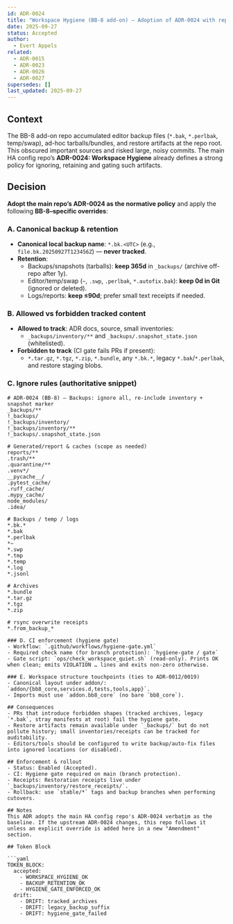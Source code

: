 ```yaml
---
id: ADR-0024
title: "Workspace Hygiene (BB-8 add-on) — Adoption of ADR-0024 with repo-specific overrides"
date: 2025-09-27
status: Accepted
author:
  - Evert Appels
related:
  - ADR-0015
  - ADR-0023
  - ADR-0026
  - ADR-0027
supersedes: []
last_updated: 2025-09-27
---
```


## Context

The BB-8 add-on repo accumulated editor backup files (`*.bak`, `*.perlbak`, temp/swap), ad-hoc tarballs/bundles, and restore artifacts at the repo root. This obscured important sources and risked large, noisy commits. The main HA config repo’s **ADR-0024: Workspace Hygiene** already defines a strong policy for ignoring, retaining and gating such artifacts.

## Decision

**Adopt the main repo’s ADR-0024 as the normative policy** and apply the following **BB-8–specific overrides**:

### A. Canonical backup & retention
- **Canonical local backup name**: `*.bk.<UTC>` (e.g., `file.bk.20250927T123456Z`) — **never tracked**.
- **Retention**:
  - Backups/snapshots (tarballs): **keep 365d** in `_backups/` (archive off-repo after 1y).
  - Editor/temp/swap (`~`, `.swp`, `.perlbak`, `*.autofix.bak`): **keep 0d in Git** (ignored or deleted).
  - Logs/reports: **keep ≤90d**; prefer small text receipts if needed.

### B. Allowed vs forbidden tracked content
- **Allowed to track**: ADR docs, source, small inventories:
  - `_backups/inventory/**` and `_backups/.snapshot_state.json` (whitelisted).
- **Forbidden to track** (CI gate fails PRs if present):
  - `*.tar.gz`, `*.tgz`, `*.zip`, `*.bundle`, any `*.bk.*`, legacy `*.bak`/`*.perlbak`, and restore staging blobs.

### C. Ignore rules (authoritative snippet)
```gitignore
# ADR-0024 (BB-8) — Backups: ignore all, re-include inventory + snapshot marker
_backups/**
!_backups/
!_backups/inventory/
!_backups/inventory/**
!_backups/.snapshot_state.json

# Generated/report & caches (scope as needed)
reports/**
.trash/**
.quarantine/**
.venv*/
__pycache__/
.pytest_cache/
.ruff_cache/
.mypy_cache/
node_modules/
.idea/

# Backups / temp / logs
*.bk.*
*.bak
*.perlbak
*~
*.swp
*.tmp
*.temp
*.log
*.jsonl

# Archives
*.bundle
*.tar.gz
*.tgz
*.zip

# rsync overwrite receipts
*.from_backup_*

### D. CI enforcement (hygiene gate)
- Workflow: `.github/workflows/hygiene-gate.yml`
- Required check name (for branch protection): `hygiene-gate / gate`
- Gate script: `ops/check_workspace_quiet.sh` (read-only). Prints OK when clean; emits VIOLATION … lines and exits non-zero otherwise.

### E. Workspace structure touchpoints (ties to ADR-0012/0019)
- Canonical layout under addon/: `addon/{bb8_core,services.d,tests,tools,app}`.
- Imports must use `addon.bb8_core` (no bare `bb8_core`).

## Consequences
- PRs that introduce forbidden shapes (tracked archives, legacy `*.bak`, stray manifests at root) fail the hygiene gate.
- Restore artifacts remain available under `_backups/` but do not pollute history; small inventories/receipts can be tracked for auditability.
- Editors/tools should be configured to write backup/auto-fix files into ignored locations (or disabled).

## Enforcement & rollout
- Status: Enabled (Accepted).
- CI: Hygiene gate required on main (branch protection).
- Receipts: Restoration receipts live under `_backups/inventory/restore_receipts/`.
- Rollback: use `stable/*` tags and backup branches when performing cutovers.

## Notes
This ADR adopts the main HA config repo's ADR-0024 verbatim as the baseline. If the upstream ADR-0024 changes, this repo follows it unless an explicit override is added here in a new "Amendment" section.

## Token Block

```yaml
TOKEN_BLOCK:
  accepted:
    - WORKSPACE_HYGIENE_OK
    - BACKUP_RETENTION_OK
    - HYGIENE_GATE_ENFORCED_OK
  drift:
    - DRIFT: tracked_archives
    - DRIFT: legacy_backup_suffix
    - DRIFT: hygiene_gate_failed
```


